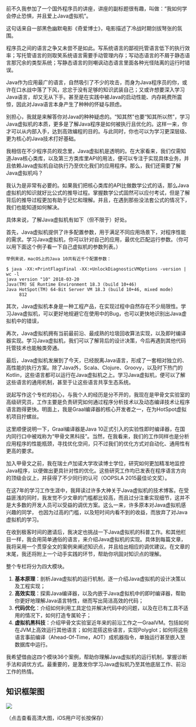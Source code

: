 前不久我参加了一个国外程序员的讲座，讲座的副标题很有趣，叫做：“我如何学会停止恐惧，并且爱上Java虚拟机”。

这句话来自一部黑色幽默电影《奇爱博士》，电影描述了冷战时期剑拔弩张的氛围。

程序员之间的语言之争又未尝不是如此。写系统语言的鄙视托管语言低下的执行效率；写托管语言的则取笑系统语言需要手动管理内存；写动态语言的不屑于静态语言那冗余的类型系统；写静态语言的则嘲讽动态语言里面各种光怪陆离的运行时错误。

Java作为应用最广的语言，自然吸引了不少的攻击，而身为Java程序员的你，或许在口水战中落了下风，忿忿于没有足够的知识武装自己；又或许想要深入学习Java语言，却又无从下手。甚至是在实践中被Java的启动性能、内存耗费所震惊，因此对Java语言本身产生了种种的怀疑与顾虑。

别担心，我就是来解答你对Java的种种疑虑的。“知其然”也要“知其所以然”，学习Java虚拟机的本质，更多是了解Java程序是如何被执行且优化的。这样一来，你才可以从内部入手，达到高效编程的目的。与此同时，你也可以为学习更深层级、更为核心的Java技术打好基础。

我相信在不少程序员的观念里，Java虚拟机是透明的。在大家看来，我们仅需知道Java核心类库，以及第三方类库里API的用法，便可以专注于实现具体业务，并且依赖Java虚拟机自动执行乃至优化我们的应用程序。那么，我们还需要了解Java虚拟机吗？

我认为是非常有必要的。如果我们把核心类库的API比做数学公式的话，那么Java虚拟机的知识就好比公式的推导过程。掌握数学公式固然可以应付考试，但是了解背后的推导过程更加有助于记忆和理解。并且，在遇到那些没法套公式的情况下，我们也能知道如何解决。

具体来说，了解Java虚拟机有如下（但不限于）好处。

首先，Java虚拟机提供了许多配置参数，用于满足不同应用场景下，对程序性能的需求。学习Java虚拟机，你可以针对自己的应用，最优化匹配运行参数。（你可以用下面这个例子看一下自己虚拟机的参数列表。）

```
举例来说，macOS上的Java 10共有近千个配置参数：

$ java -XX:+PrintFlagsFinal -XX:+UnlockDiagnosticVMOptions -version | wc -l
java version "10" 2018-03-20
Java(TM) SE Runtime Environment 18.3 (build 10+46)
Java HotSpot(TM) 64-Bit Server VM 18.3 (build 10+46, mixed mode)
     812

```

其次，Java虚拟机本身是一种工程产品，在实现过程中自然存在不少局限性。学习Java虚拟机，可以更好地规避它在使用中的Bug，也可以更快地识别出Java虚拟机中的错误，

再次，Java虚拟机拥有当前最前沿、最成熟的垃圾回收算法实现，以及即时编译器实现。学习Java虚拟机，我们可以了解背后的设计决策，今后再遇到其他代码托管技术也能触类旁通。

最后，Java虚拟机发展到了今天，已经脱离Java语言，形成了一套相对独立的、高性能的执行方案。除了Java外，Scala、Clojure、Groovy，以及时下热门的Kotlin，这些语言都可以运行在Java虚拟机之上。学习Java虚拟机，便可以了解这些语言的通用机制，甚至于让这些语言共享生态系统。

说起写作这个专栏的初心，与我个人的经历是分不开的，我现在是甲骨文实验室的高级研究员，工作主要是负责研究如何通过程序分析技术以及动态编译技术让程序语言跑得更快。明面上，我是Graal编译器的核心开发者之一，在为HotSpot虚拟机项目拧螺丝。

这里顺便说明一下，Graal编译器是Java 10正式引入的实验性即时编译器，在国内同行口中被戏称为“甲骨文黑科技”。当然，在我看来，我们的工作同样也是分析应用程序的性能瓶颈，寻找优化空间，只不过我们的优化方式对自动化、通用性有更高的要求。

加入甲骨文之前，我在瑞士卢加诺大学攻读博士学位，研究如何更加精准地监控Java程序，以便做出更具针对性的优化。这些研究工作均已发表在程序语言方向的顶级会议上，并获得了不少同行的认可（OOPSLA 2015最佳论文奖）。

在这7年的学习工作生涯中，我拜读过许多大神关于Java虚拟机的技术博客。在受益匪浅的同时，我发觉不少文章的门槛都比较高，而且过分注重实现细节，这并不是大多数的开发人员可以受益的调优方案。这么一来，许多原本对Java虚拟机感兴趣的同学， 也因为过高的门槛，以及短时间内看不到的收益，而放弃了对Java虚拟机的学习。

在收到极客时间的邀请后，我决定也挑战一下Java虚拟机的科普工作。和其他栏目一样，我会用简单通俗的语言，来介绍Java虚拟机的实现。具体到每篇文章，我将采用一个贯穿全文的案例来阐述知识点，并且给出相应的调优建议。在文章的末尾，我还将附上一个动手实践的环节，帮助你巩固对知识点的理解。

整个专栏将分为四大模块。

1. **基本原理**：剖析Java虚拟机的运行机制，逐一介绍Java虚拟机的设计决策以及工程实现；
2. **高效实现**：探索Java编译器，以及内嵌于Java虚拟机中的即时编译器，帮助你更好地理解Java语言特性，继而写出简洁高效的代码；
3. **代码优化**：介绍如何利用工具定位并解决代码中的问题，以及在已有工具不适用的情况下，如何打造专属轮子；
4. **虚拟机黑科技**：介绍甲骨文实验室近年来的前沿工作之一GraalVM。包括如何在JVM上高效运行其他语言；如何混搭这些语言，实现Polyglot；如何将这些语言事前编译（Ahead-Of-Time，AOT）成机器指令，单独运行甚至嵌入至数据库中运行。

我希望借由这四个模块36个案例，帮助你理解Java虚拟机的运行机制，掌握诊断手法和调优方式。最重要的，是激发你学习Java虚拟机乃至其他底层工作、前沿工作的热情。

## 知识框架图

![](https://static001.geekbang.org/resource/image/41/77/414248014bf825dd610c3095eed75377.jpg?wh=2500*3908)

（点击查看高清大图，iOS用户可长按保存）
